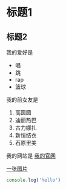 # 标题1
## 标题2

我的爱好是

* 唱
* 跳
* rap
* 篮球
  
我的前女友是

1. 高圆圆
2. 迪丽热巴
3. 古力娜扎
4. 新恒结衣
5. 石原里美

我的网站是 [我的官网](https://fangyihang.com)

[一张图片](1.png)

```javascript
console.log('hello')
```